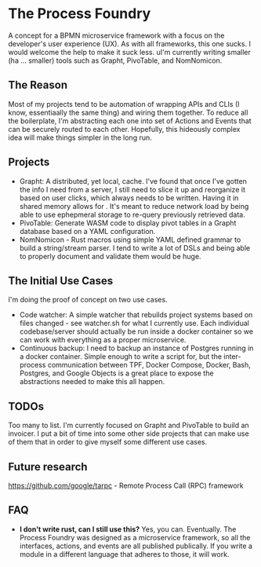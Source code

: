 # The Process Foundry

A concept for a BPMN microservice framework with a focus on the developer's user experience (UX). As with all
frameworks, this one sucks. I would welcome the help to make it suck less.  uI'm currently writing smaller 
(ha ... smaller) tools such as Grapht, PivoTable, and NomNomicon.

## The Reason

Most of my projects tend to be automation of wrapping APIs and CLIs (I know, essentiaally the same thing) and
wiring them together. To reduce all the boilerplate, I'm abstracting each one into  set of Actions and Events
that can be securely routed to each other. Hopefully, this hideously complex idea will make things simpler in
the long run.

## Projects

- Grapht: A distributed, yet local, cache. I've found that once I've gotten the info I need from a server, I
  still need to slice it up and reorganize it based on user clicks, which always needs to be written. Having
  it in shared memory allows for . It's meant to reduce network load by 
  being able to use ephepmeral storage to re-query previously retrieved data.
- PivoTable: Generate WASM code to display pivot tables in a Grapht database based on a YAML configuration.
- NomNomicon - Rust macros using simple YAML defined grammar to build a string/stream parser. I tend to write a lot of DSLs and
  being able to properly document and validate them would be huge.

## The Initial Use Cases

I'm doing the proof of concept on two use cases. 

- Code watcher: A simple watcher that rebuilds project systems based on files changed - see watcher.sh for
  what I currently use. Each individual codebase/server should actually be run inside a docker container so
  we can work with everything as a proper microservice.
- Continuous backup: I need to backup an instance of Postgres running in a docker container. Simple 
  enough to write a script for, but the inter-process communication between TPF, Docker Compose, Docker, 
  Bash, Postgres, and Google Objects is a great place to expose the abstractions needed to make this all happen.

## TODOs

Too many to list. I'm currently focused on Grapht and PivoTable to build an invoicer. I put a bit of time into
some other side projects that can make use of them that in order to give myself some different use cases.

## Future research

https://github.com/google/tarpc - Remote Process Call (RPC) framework

## FAQ

- **I don't write rust, can I still use this?**
  Yes, you can. Eventually. The Process Foundry was designed as a microservice framework, so all
  the interfaces, actions, and events are all published publically. If you write a module in a different
  language that adheres to those, it will work.
